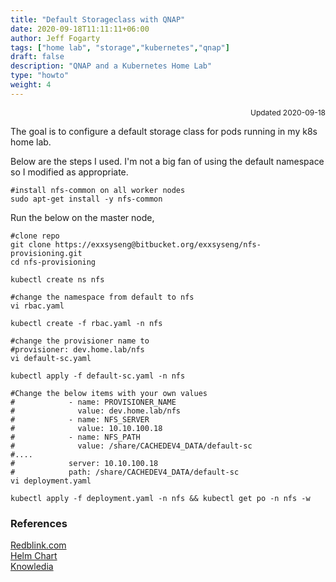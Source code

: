 ```yaml
---
title: "Default Storageclass with QNAP"
date: 2020-09-18T11:11:11+06:00
author: Jeff Fogarty
tags: ["home lab", "storage","kubernetes","qnap"]
draft: false
description: "QNAP and a Kubernetes Home Lab"
type: "howto"
weight: 4
---
```

<div style="font-size: 12px; text-align: right !important"; >Updated 2020-09-18 </div><p>

The goal is to configure a default storage class for pods running in my k8s home lab.

Below are the steps I used.  I'm not a big fan of using the default namespace so I modified as appropriate.

```
#install nfs-common on all worker nodes 
sudo apt-get install -y nfs-common
```
Run the below on the master node,
```
#clone repo
git clone https://exxsyseng@bitbucket.org/exxsyseng/nfs-provisioning.git
cd nfs-provisioning

kubectl create ns nfs

#change the namespace from default to nfs
vi rbac.yaml

kubectl create -f rbac.yaml -n nfs

#change the provisioner name to
#provisioner: dev.home.lab/nfs
vi default-sc.yaml

kubectl apply -f default-sc.yaml -n nfs

#Change the below items with your own values
#            - name: PROVISIONER_NAME
#              value: dev.home.lab/nfs
#            - name: NFS_SERVER
#              value: 10.10.100.18
#            - name: NFS_PATH
#              value: /share/CACHEDEV4_DATA/default-sc
#....
#            server: 10.10.100.18
#            path: /share/CACHEDEV4_DATA/default-sc
vi deployment.yaml 

kubectl apply -f deployment.yaml -n nfs && kubectl get po -n nfs -w

```

### References
[Redblink.com](https://redblink.com/setup-nfs-server-provisioner-kubernetes/)<br>
[Helm Chart](https://github.com/helm/charts/tree/master/stable/nfs-server-provisioner)<br>
[Knowledia](https://news.knowledia.com/US/en/articles/deploying-dynamic-nfs-provisioning-in-kubernetes-exxact-5531d53d499daad4fb5844f863d25728b381a8cf)<br>
